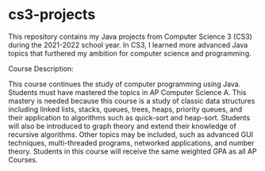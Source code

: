 # cs3-projects
This repository contains my Java projects from Computer Science 3 (CS3) during the 2021-2022 school year. In CS3, I learned more advanced Java topics that furthered my ambition for computer science and programming.

Course Description:

This course continues the study of computer programming using Java. Students must have mastered the topics in AP Computer Science A. This mastery is needed because this course is a study of classic data structures including linked lists, stacks, queues, trees, heaps, priority queues, and their application to algorithms such as quick-sort and heap-sort. Students will also be introduced to graph theory and extend their knowledge of recursive algorithms. Other topics may be included, such as advanced GUI techniques, multi-threaded programs, networked applications, and number theory. Students in this course will receive the same weighted GPA as all AP Courses.
